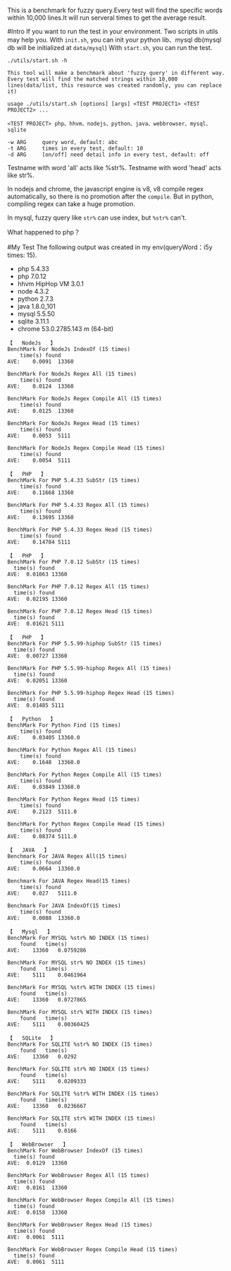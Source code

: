 This is a benchmark for fuzzy query.Every test will find the specific words within 10,000 lines.It will run serveral times to get the average result.

#Intro
If you want to run the test in your environment.
Two scripts in utils may help you.
With `init.sh`, you can init your python lib、mysql db(mysql db will be initialized at `data/mysql`)
With `start.sh`, you can run the test.
```shell
./utils/start.sh -h

This tool will make a benchmark about 'fuzzy query' in different way.
Every test will find the matched strings within 10,000 lines(data/list, this resource was created randomly, you can replace it)

usage ./utils/start.sh [options] [args] <TEST PROJECT1> <TEST PROJECT2> ...

<TEST PROJECT> php、hhvm、nodejs、python、java、webbrowser、mysql、sqlite

-w ARG     query word, default: abc
-t ARG     times in every test, default: 10
-d ARG     [on/off] need detail info in every test, default: off
```
Testname with word 'all' acts like %str%.
Testname with word 'head' acts like str%.

In nodejs and chrome, the javascript engine is v8, v8 compile regex automatically, so there is no promotion after the `compile`.
But in python, compiling regex can take a huge promotion.

In mysql, fuzzy query like `str%` can use index, but `%str%` can't.

What happened to php？

#My Test
The following output was created in my env(queryWord：i5y      times: 15).

* php 5.4.33
* php 7.0.12
* hhvm HipHop VM 3.0.1
* node 4.3.2
* python 2.7.3
* java 1.8.0_101
* mysql 5.5.50
* sqlite 3.11.1
* chrome 53.0.2785.143 m (64-bit)

```shell
【   NodeJs   】
BenchMark For NodeJs IndexOf (15 times)
	time(s)	found
AVE:	0.0091	13360

BenchMark For NodeJs Regex All (15 times)
	time(s)	found
AVE:	0.0124	13360

BenchMark For NodeJs Regex Compile All (15 times)
	time(s)	found
AVE:	0.0125	13360

BenchMark For NodeJs Regex Head (15 times)
	time(s)	found
AVE:	0.0053	5111

BenchMark For NodeJs Regex Compile Head (15 times)
	time(s)	found
AVE:	0.0054	5111

【   PHP   】
BenchMark For PHP 5.4.33 SubStr (15 times)
    time(s) found
AVE:    0.11668 13360

BenchMark For PHP 5.4.33 Regex All (15 times)
    time(s) found
AVE:    0.13695 13360

BenchMark For PHP 5.4.33 Regex Head (15 times)
    time(s) found
AVE:    0.14784 5111

【   PHP   】
BenchMark For PHP 7.0.12 SubStr (15 times)
  time(s) found
AVE:  0.01063 13360

BenchMark For PHP 7.0.12 Regex All (15 times)
  time(s) found
AVE:  0.02195 13360

BenchMark For PHP 7.0.12 Regex Head (15 times)
  time(s) found
AVE:  0.01621 5111

【   PHP   】
BenchMark For PHP 5.5.99-hiphop SubStr (15 times)
  time(s) found
AVE:  0.00727 13360

BenchMark For PHP 5.5.99-hiphop Regex All (15 times)
  time(s) found
AVE:  0.02051 13360

BenchMark For PHP 5.5.99-hiphop Regex Head (15 times)
  time(s) found
AVE:  0.01485 5111

【   Python   】
BenchMark For Python Find (15 times)
	time(s)	found
AVE:	0.03405	13360.0

BenchMark For Python Regex All (15 times)
	time(s)	found
AVE:	0.1648	13360.0

BenchMark For Python Regex Compile All (15 times)
	time(s)	found
AVE:	0.03849	13360.0

BenchMark For Python Regex Head (15 times)
	time(s)	found
AVE:	0.2123	5111.0

BenchMark For Python Regex Compile Head (15 times)
	time(s)	found
AVE:	0.08374	5111.0

【   JAVA   】
Benchmark For JAVA Regex All(15 times)
	time(s)	found
AVE:	0.0664	13360.0

Benchmark For JAVA Regex Head(15 times)
	time(s)	found
AVE:	0.027	5111.0

Benchmark For JAVA IndexOf(15 times)
	time(s)	found
AVE:	0.0088	13360.0

【   Mysql   】
BenchMark For MYSQL %str% NO INDEX (15 times)
	found	time(s)
AVE:	13360	0.0759286

BenchMark For MYSQL str% NO INDEX (15 times)
	found	time(s)
AVE:	5111	0.0461964

BenchMark For MYSQL %str% WITH INDEX (15 times)
	found	time(s)
AVE:	13360	0.0727865

BenchMark For MYSQL str% WITH INDEX (15 times)
	found	time(s)
AVE:	5111	0.00360425

【   SQLite   】
BenchMark For SQLITE %str% NO INDEX (15 times)
	found	time(s)
AVE:	13360	0.0292

BenchMark For SQLITE str% NO INDEX (15 times)
	found	time(s)
AVE:	5111	0.0209333

BenchMark For SQLITE %str% WITH INDEX (15 times)
	found	time(s)
AVE:	13360	0.0236667

BenchMark For SQLITE str% WITH INDEX (15 times)
	found	time(s)
AVE:	5111	0.0166

【   WebBrowser   】
BenchMark For WebBrowser IndexOf (15 times)
  time(s) found
AVE:  0.0129  13360

BenchMark For WebBrowser Regex All (15 times)
  time(s) found
AVE:  0.0161  13360

BenchMark For WebBrowser Regex Compile All (15 times)
  time(s) found
AVE:  0.0158  13360

BenchMark For WebBrowser Regex Head (15 times)
  time(s) found
AVE:  0.0061  5111

BenchMark For WebBrowser Regex Compile Head (15 times)
  time(s) found
AVE:  0.0061  5111
```
